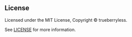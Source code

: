 ## License

Licensed under the MIT License, Copyright © trueberryless.

See [LICENSE](/LICENSE) for more information.
